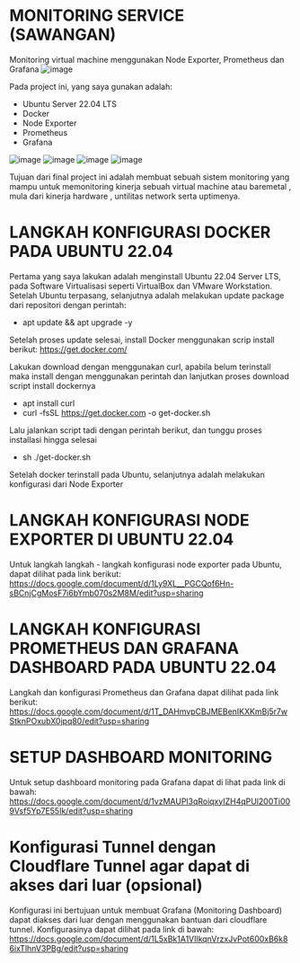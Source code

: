 # MONITORING SERVICE (SAWANGAN)
Monitoring virtual machine menggunakan Node Exporter, Prometheus dan Grafana
![image](https://github.com/eprilian/monitoring-system/assets/57064161/60d970f3-7eb4-426c-80ce-144c8d444268)


Pada project ini, yang saya gunakan adalah:
- Ubuntu Server 22.04 LTS
- Docker
- Node Exporter
- Prometheus
- Grafana

![image](https://brandslogos.com/wp-content/uploads/images/large/ubuntu-logo.png)
![image](https://brandslogos.com/wp-content/uploads/images/large/docker-logo-1.png)
![image](https://github.com/eprilian/monitoring-system/assets/57064161/14005cfd-6a9c-43e1-985d-c77e117609a0)
![image](https://miro.medium.com/v2/resize:fit:1400/1*4M4OghuybPhjRsLxhrNsGA.png)

Tujuan dari final project ini adalah membuat sebuah sistem monitoring yang mampu untuk memonitoring kinerja sebuah virtual machine atau baremetal
, mula dari kinerja hardware , untilitas network serta uptimenya.

# LANGKAH KONFIGURASI DOCKER PADA UBUNTU 22.04

Pertama yang saya lakukan adalah menginstall Ubuntu 22.04 Server LTS, pada Software Virtualisasi seperti VirtualBox dan VMware Workstation. Setelah 
Ubuntu terpasang, selanjutnya adalah melakukan update package dari repositori dengan perintah:
- apt update && apt upgrade -y

Setelah proses update selesai, install Docker menggunakan scrip install berikut:
https://get.docker.com/

Lakukan download dengan menggunakan curl, apabila belum terinstall maka install dengan menggunakan perintah dan lanjutkan proses download script install dockernya
- apt install curl 
- curl -fsSL https://get.docker.com -o get-docker.sh

Lalu jalankan script tadi dengan perintah berikut, dan tunggu proses installasi hingga selesai
- sh ./get-docker.sh

Setelah docker terinstall pada Ubuntu, selanjutnya adalah melakukan konfigurasi dari Node Exporter

# LANGKAH KONFIGURASI NODE EXPORTER DI UBUNTU 22.04
Untuk langkah langkah - langkah konfigurasi node exporter pada Ubuntu, dapat dilihat pada link berikut:
https://docs.google.com/document/d/1Ly9XL__PGCQof6Hn-sBCnjCgMosF7i6bYmb070s2M8M/edit?usp=sharing


# LANGKAH KONFIGURASI PROMETHEUS DAN GRAFANA DASHBOARD PADA UBUNTU 22.04
Langkah dan konfigurasi Prometheus dan Grafana dapat dilihat pada link berikut:
https://docs.google.com/document/d/1T_DAHmvpCBJMEBenIKXKmBj5r7wStknPOxubX0jpq80/edit?usp=sharing


# SETUP DASHBOARD MONITORING
Untuk setup dashboard monitoring pada Grafana dapat di lihat pada link di bawah:
https://docs.google.com/document/d/1vzMAUPl3qRoiqxyIZH4qPUl200Ti009Vsf5Yp7E55Ik/edit?usp=sharing


# Konfigurasi Tunnel dengan Cloudflare Tunnel agar dapat di akses dari luar (opsional)
Konfigurasi ini bertujuan untuk membuat Grafana (Monitoring Dashboard) dapat diakses dari luar dengan 
menggunakan bantuan dari cloudflare tunnel. Konfigurasinya dapat dilihat pada link di bawah:
https://docs.google.com/document/d/1L5xBk1A1VIlkqnVrzxJvPot600xB6k86ixTlhnV3PBg/edit?usp=sharing
